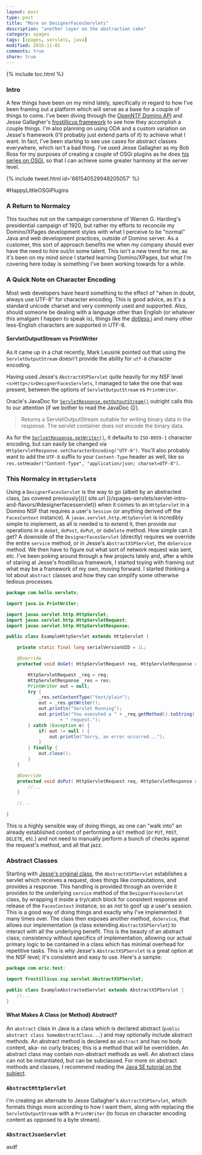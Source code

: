 ```yaml
---
layout: post
type: post
title: "More on DesignerFacesServlets"
description: "another layer on the abstraction cake"
category: xpages
tags: [xpages, servlets, java]
modified: 2016-11-01
comments: true
share: true
---
```


{% include toc.html %}
### Intro
A few things have been on my mind lately, specifically in regard to how I've been framing out a platform which will serve as a base for a couple of things to come. I've been diving through the [OpenNTF Domino API](https://openntf.org/main.nsf/project.xsp?r=project/OpenNTF%20Domino%20API) and Jesse Gallagher's [frostillicus framework](https://github.com/jesse-gallagher/XPages-Scaffolding) to see how they accomplish a couple things. I'm also planning on using ODA and a custom variation on Jesse's framework (I'll probably just extend parts of it) to achieve what I want. In fact, I've been starting to see use cases for abstract classes everywhere, which isn't a bad thing. I've used Jesse Gallagher as my Bob Ross for my purposes of creating a couple of OSGi plugins as he does [his series on OSGi](https://frostillic.us/blog/posts/99CE7CC2CBC3C9DA85257EF200408B6E), so that I can achieve some greater harmony at the server level.

{% include tweet.html id='661540529948205057' %}

&#35;HappyLittleOSGiPlugins

### A Return to Normalcy
This touches not on the campaign cornerstone of Warren G. Harding's presidential campaign of 1920, but rather my efforts to reconcile my Domino/XPages development styles with what I perceive to be "normal" Java and web development practices, outside of Domino server.
As a customer, this sort of approach benefits me when my company should ever have the need to hire out/in some talent. This isn't a new trend for me, as it's been on my mind since I started learning Domino/XPages, but what I'm covering here today is something I've been working towards for a while.

### A Quick Note on Character Encoding
Most web developers have heard something to the effect of "when in doubt, always use UTF-8" for character encoding. This is good advice, as it's a standard unicode charset and very commonly used and supported. Also, should someone be dealing with a language other than English (or whatever this amalgam I happen to speak is), things like the [dotless i](https://en.wikipedia.org/wiki/Dotted_and_dotless_I) and many other less-English characters are supported in UTF-8.

#### ServletOutputStream vs PrintWriter
As it came up in a chat recently, Mark Leusink pointed out that using the `ServletOutputStream` doesn't provide the ability for `utf-8` character encoding.

Having used Jesse's `AbstractXSPServlet` quite heavily for my NSF level `<s>Http</s>DesignerFacesServlets`, I managed to take the one that was present, between the options of `ServletOutputStream` vs `PrintWriter`.

Oracle's JavaDoc for [`ServletResponse.getOutputStream()`](http://docs.oracle.com/javaee/6/api/javax/servlet/ServletResponse.html#getOutputStream()) outright calls this to our attention (if we bother to read the JavaDoc 😉).
> Returns a ServletOutputStream suitable for writing binary data in the response. The servlet container does not encode the binary data.

As for the [`SerlvetResponse.getWriter()`](http://docs.oracle.com/javaee/6/api/javax/servlet/ServletResponse.html#getWriter()), it defaults to `ISO-8859-1` character encoding, but can easily be changed via `HttpServletResponse.setCharacterEncoding("UTF-8")`. You'll also probably want to add the `UTF-8` suffix to your `Content-Type` header as well, like so `res.setHeader("Content-Type", "application/json; charset=UTF-8")`.

### This Normalcy in `HttpServlet`s
Using a `DesignerFacesServlet` is the way to go (albeit by an abstracted class, [as covered previously]({{ site.url }}/xpages-servlets/servlet-intro-and-flavors/#designerfacesservlet)) when it comes to an `HttpServlet` in a Domino NSF that requires a user's `Session` (or anything derived off the `FacesContext` instance).
A `javax.servlet.http.HttpServlet` is incredibly simple to implement, as all is needed is to extend it, then provide our operations in a `doGet`, `doPost`, `doPut`, or `doDelete` method. How simple can it get? A downside of the `DesignerFacesServlet` (directly) requires we override the entire `service` method, or in Jesse's `AbstractXSPServlet`, the `doService` method. We then have to figure out what sort of network request was sent, etc.
I've been poking around through a few projects lately and, after a while of staring at Jesse's frostillicus framework, I started toying with framing out what may be a framework of my own, moving forward. I started thinking a lot about `abstract` classes and how they can simplify some otherwise tedious processes.

```java
package com.hello.servlets;

import java.io.PrintWriter;

import javax.servlet.http.HttpServlet;
import javax.servlet.http.HttpServletRequest;
import javax.servlet.http.HttpServletResponse;

public class ExampleHttpServlet extends HttpServlet {

	private static final long serialVersionUID = 1L;

	@Override
	protected void doGet( HttpServletRequest req, HttpServletResponse res ) {

		HttpServletRequest _req = req;
		HttpServletResponse _res = res;
		PrintWriter out = null;
		try {
			_res.setContentType("text/plain");
			out = _res.getWriter();
			out.println("Servlet Running");
			out.println("You executed a " + _req.getMethod().toString()
					+ " request.");
		} catch (Exception e) {
			if( out != null ) {
				out.println("Sorry, an error occurred...");
			}
		} finally {
			out.close();
		}
	}

	@Override
	protected void doPut( HttpServletRequest req, HttpServletResponse res ) {
		//...
	}

	//...

}
```

This is a highly sensible way of doing things, as one can "walk into" an already established context of performing a `GET` method (or `PUT`, `POST`, `DELETE`, etc.) and not need to manually perform a bunch of checks against the request's method, and all that jazz.

### Abstract Classes
Starting with [Jesse's original class](https://github.com/jesse-gallagher/XPages-Scaffolding/blob/master/frostillicus.framework/frostillicus.framework.plugin/src/main/java/frostillicus/xsp/servlet/AbstractXSPServlet.java), the `AbstractXSPServlet` establishes a servlet which receives a request, does things like computations, and provides a response. This handling is provided through an override it provides to the underlying `service` method of the `DesignerFacesServlet` class, by wrapping it inside a try/catch block for consistent response and release of the `FacesContext` instance, so as not to goof up a user's session. This is a good way of doing things and exactly why I've implemented it many times over. The class then exposes another method, `doService`, that allows our implementation (a class extending `AbstractXSPServlet`) to interact with all the underlying benefit. This is the beauty of an abstract class; consistency without specifics of implementation, allowing our actual primary logic to be contained in a class which has minimal overhead for repetitive tasks. This is why Jesse's `AbstractXSPServlet` is a great option at the NSF level; it's consistent and easy to use. Here's a sample:

```java
package com.eric.test;

import frostillicus.xsp.servlet.AbstractXSPServlet;

public class ExampleAbstractedServlet extends AbstractXSPServlet {
	//...
}
```

#### What Makes A Class (or Method) Abstract?
An `abstract` class in Java is a class which is declared abstract (`public abstract class SomeAbstractClass...`) and may optionally include abstract methods. An abstract method is declared as `abstract` and has no body content, aka- no curly braces; this is a method that _will_ be overridden. An abstract class may contain non-abstract methods as well. An abstract class can not be instantiated, but can be subclassed. For more on abstract methods and classes, I recommend reading the [Java SE tutorial on the subject](https://docs.oracle.com/javase/tutorial/java/IandI/abstract.html).

### `AbstractHttpServlet`
I'm creating an alternate to Jesse Gallagher's `AbstractXSPServlet`, which formats things more according to how I want them, along with replacing the `ServletOutputStream` with a `PrintWriter` (to focus on character encoding content as opposed to a byte stream).

### `AbstractJsonServlet`
asdf
